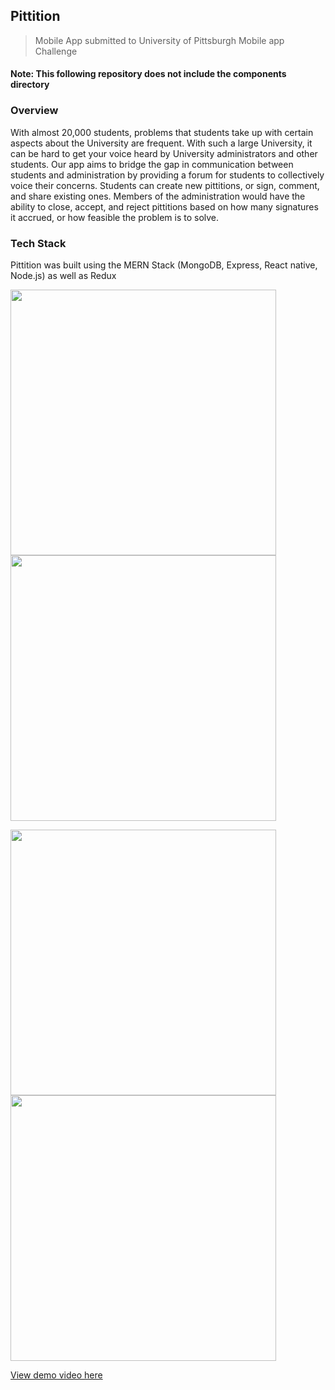 ## Pittition
> Mobile App submitted to University of Pittsburgh Mobile app Challenge
#### Note: This following repository does not include the components directory


### Overview
<p>With almost 20,000 students, problems that students take up with certain aspects about the University are frequent. With such a large University, it can be hard to get your voice heard by University administrators and other students. 
Our app aims to bridge the gap in communication between students and administration by providing a forum for students to collectively voice their concerns. Students can create new pittitions, or sign, comment, and share existing ones. Members of the administration would have the ability to close, accept, and reject pittitions based on how many signatures it accrued, or how feasible the problem is to solve.
</p>

### Tech Stack
<p>Pittition was built using the MERN Stack (MongoDB, Express, React native, Node.js) as well as Redux</p>

<img src="http://niksingh.net/img/PittitionHome.png" width="425" /> <img src="http://niksingh.net/img/PittitionPage.png" width="425" />

<img src="http://niksingh.net/img/PittitionLogin.png" width="425" /> <img src="http://niksingh.net/img/PittitionUpdate.png" width="425" />

[View demo video here](https://www.youtube.com/watch?v=3CFOHVC-k0w)